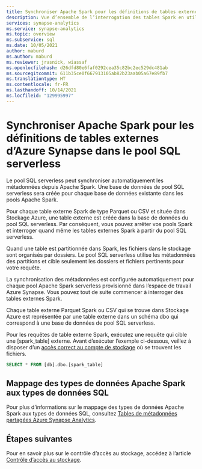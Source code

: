```yaml
---
title: Synchroniser Apache Spark pour les définitions de tables externes dans le pool SQL serverless
description: Vue d’ensemble de l’interrogation des tables Spark en utilisant le pool SQL serverless
services: synapse-analytics
ms.service: synapse-analytics
ms.topic: overview
ms.subservice: sql
ms.date: 10/05/2021
author: maburd
ms.author: maburd
ms.reviewer: jrasnick, wiassaf
ms.openlocfilehash: d26dfd80e6faf0292cea35c82bc2ec529dc481ab
ms.sourcegitcommit: 611b35ce0f667913105ab82b23aab05a67e89fb7
ms.translationtype: HT
ms.contentlocale: fr-FR
ms.lasthandoff: 10/14/2021
ms.locfileid: "129995997"
---
```

# <a name="synchronize-apache-spark-for-azure-synapse-external-table-definitions-in-serverless-sql-pool"></a>Synchroniser Apache Spark pour les définitions de tables externes d’Azure Synapse dans le pool SQL serverless

Le pool SQL serverless peut synchroniser automatiquement les métadonnées depuis Apache Spark. Une base de données de pool SQL serverless sera créée pour chaque base de données existante dans les pools Apache Spark. 

Pour chaque table externe Spark de type Parquet ou CSV et située dans Stockage Azure, une table externe est créée dans la base de données du pool SQL serverless. Par conséquent, vous pouvez arrêter vos pools Spark et interroger quand même les tables externes Spark à partir du pool SQL serverless.

Quand une table est partitionnée dans Spark, les fichiers dans le stockage sont organisés par dossiers. Le pool SQL serverless utilise les métadonnées des partitions et cible seulement les dossiers et fichiers pertinents pour votre requête.

La synchronisation des métadonnées est configurée automatiquement pour chaque pool Apache Spark serverless provisionné dans l’espace de travail Azure Synapse. Vous pouvez tout de suite commencer à interroger des tables externes Spark.

Chaque table externe Parquet Spark ou CSV qui se trouve dans Stockage Azure est représentée par une table externe dans un schéma dbo qui correspond à une base de données de pool SQL serverless. 

Pour les requêtes de table externe Spark, exécutez une requête qui cible une [spark_table] externe. Avant d’exécuter l’exemple ci-dessous, veillez à disposer d’un [accès correct au compte de stockage](develop-storage-files-storage-access-control.md) où se trouvent les fichiers.

```sql
SELECT * FROM [db].dbo.[spark_table]
```

## <a name="apache-spark-data-types-to-sql-data-types-mapping"></a>Mappage des types de données Apache Spark aux types de données SQL

Pour plus d’informations sur le mappage des types de données Apache Spark aux types de données SQL, consultez [Tables de métadonnées partagées Azure Synapse Analytics](../metadata/table.md).

## <a name="next-steps"></a>Étapes suivantes

Pour en savoir plus sur le contrôle d’accès au stockage, accédez à l’article [Contrôle d’accès au stockage](develop-storage-files-storage-access-control.md).
